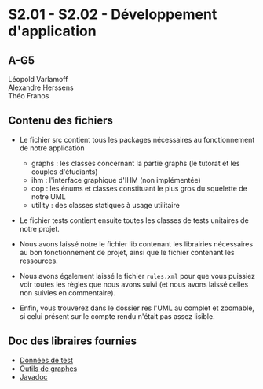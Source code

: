# S2.01 - S2.02 - Développement d'application

## A-G5

Léopold Varlamoff  
Alexandre Herssens  
Théo Franos  

## Contenu des fichiers

- Le fichier src contient tous les packages nécessaires au fonctionnement de notre application
  - graphs : les classes concernant la partie graphs (le tutorat et les couples d'étudiants)
  - ihm : l'interface graphique d'IHM (non implémentée)
  - oop : les énums et classes constituant le plus gros du squelette de notre UML
  - utility : des classes statiques à usage utilitaire

- Le fichier tests contient ensuite toutes les classes de tests unitaires de notre projet.

- Nous avons laissé notre le fichier lib contenant les librairies nécessaires au bon fonctionnement de projet, ainsi que le fichier contenant les ressources.

- Nous avons également laissé le fichier `rules.xml` pour que vous puissiez voir toutes les règles que nous avons suivi (et nous avons laissé celles non suivies en commentaire).

- Enfin, vous trouverez dans le dossier res l'UML au complet et zoomable, si celui présent sur le compte rendu n'était pas assez lisible.

## Doc des libraires fournies

- [Données de test](https://moodle.univ-lille.fr/pluginfile.php/2449761/mod_resource/content/2/doc/fr/ulille/but/sae2_02/donnees/DonneesPourTester.html)
- [Outils de graphes](https://moodle.univ-lille.fr/pluginfile.php/2449761/mod_resource/content/2/doc/fr/ulille/but/sae2_02/graphes/package-summary.html)
- [Javadoc](https://docs.oracle.com/javase/8/docs/api/index.html)
